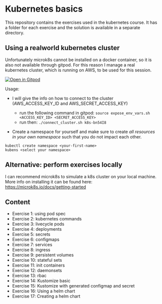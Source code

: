 # Kubernetes basics

This repository contains the exercises used in the kubernetes course.
It has a folder for each exercise and the solution is available in a separate directory.

## Using a realworld kubernetes cluster 

Unfortunately microk8s cannot be installed on a docker container, so it is also not available through gitpod.
For this reason I manage a real kubernetes cluster, which is running on AWS, to be used for this session.

[![Open in Gitpod](https://gitpod.io/button/open-in-gitpod.svg)](https://gitpod.io/#https://github.com/datamindedbe/kubernetes_academy_course)

Usage:
- I will give the info on how to connect to the cluster (AWS_ACCESS_KEY_ID and AWS_SECRET_ACCESS_KEY)
  - run the following command in gitpod: `source expose_env_vars.sh <ACCESS_KEY_ID> <SECRET_ACCESS_KEY>`
  - run then: `./connect_cluster.sh k8s-bn54I8`

- Create a namespace for yourself and make sure to create *all resources in your own namespace* such that you do not impact each other.
```
kubectl create namespace <your-first-name>
kubens <select your namespace>
```

## Alternative: perform exercises locally

I can recommend microk8s to simulate a k8s cluster on your local machine.
More info on installing it can be found here: https://microk8s.io/docs/getting-started

## Content

- Exercise 1: using pod spec
- Exercise 2: kubernetes commands
- Exercise 3: livecycle pods
- Exercise 4: deployments
- Exercise 5: secrets
- Exercise 6: configmaps
- Exercise 7: services
- Exercise 8: ingress
- Exercise 9: persistent volumes
- Exercise 10: stateful sets
- Exercise 11: init containers
- Exercise 12: daemonsets
- Exercise 13: rbac
- Exercise 14: Kustomize basic
- Exercise 15: Kustomize with generated configmap and secret
- Exercise 16: Using a helm chart
- Exercise 17: Creating a helm chart

